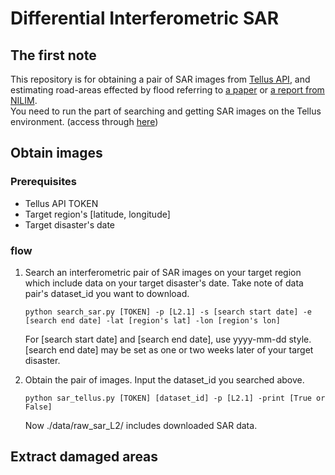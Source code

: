 # Differential Interferometric SAR
## The first note
This repository is for obtaining a pair of SAR images from [Tellus API](https://www.tellusxdp.com/ja/api-reference/), and estimating road-areas effected by flood referring to [a paper](https://www.jstage.jst.go.jp/article/jscejsp/77/2/77_I_33/_article/-char/ja/) or [a report from NILIM](http://www.nilim.go.jp/lab/bcg/siryou/tnn/tnn1110pdf/ks1110_06.pdf).  
You need to run the part of searching and getting SAR images on the Tellus environment. (access through [here](https://www.tellusxdp.com/ja/))  

## Obtain images
### Prerequisites
- Tellus API TOKEN
- Target region's [latitude, longitude]
- Target disaster's date

### flow
1. Search an interferometric pair of SAR images on your target region which include data on your target disaster's date. Take note of data pair's dataset_id you want to download.
    ```
    python search_sar.py [TOKEN] -p [L2.1] -s [search start date] -e [search end date] -lat [region's lat] -lon [region's lon]
    ```
    For [search start date] and [search end date], use yyyy-mm-dd style. [search end date] may be set as one or two weeks later of your target disaster.  

2. Obtain the pair of images. Input the dataset_id you searched above.  
    ```
    python sar_tellus.py [TOKEN] [dataset_id] -p [L2.1] -print [True or False]
    ```
    Now ./data/raw_sar_L2/ includes downloaded SAR data.

## Extract damaged areas



